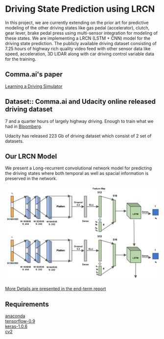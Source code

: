 # Driving State Prediction using LRCN
In this project, we are currently extending on the prior art for predictive modeling of the other driving states like gas pedal (accelerator), clutch, gear lever, brake pedal press using multi-sensor integration for modeling of these states. We are implementing a LRCN (LSTM + CNN) model for the driving state prediction. The publicly available driving dataset consisting of 7.25 hours of highway rich quality video feed with other sensor data like speed, acceleration, 3D LIDAR along with car driving control variable data for the training.

## Comma.ai's paper

[Learning a Driving Simulator](http://arxiv.org/abs/1608.01230)

## Dataset:: Comma.ai and Udacity online released driving dataset

7 and a quarter hours of largely highway driving. Enough to train what we had in [Bloomberg](http://www.bloomberg.com/features/2015-george-hotz-self-driving-car/).

Udacity has released 223 Gb of driving dataset which consist of 2 set of datasets.

## Our LRCN Model

We present a Long-recurrent convolutional network model for predicting the driving states where both temporal as well as spacial information is preserved in the network. 

<img src="./images/lrcn.png">

[More Details are presented in the end-term report](./report/report.pdf)

## Requirements
[anaconda](https://www.continuum.io/downloads)  
[tensorflow-0.9](https://github.com/tensorflow/tensorflow)  
[keras-1.0.6](https://github.com/fchollet/keras)  
[cv2](https://anaconda.org/menpo/opencv3)
